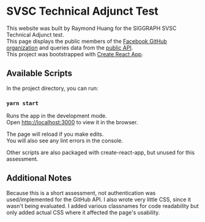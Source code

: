 # SVSC Technical Adjunct Test
This website was built by Raymond Huang for the SIGGRAPH SVSC Technical Adjunct test.\
This page displays the public members of the [Facebook GitHub organization](https://github.com/facebook) and queries data from the [public API](https://api.github.com/orgs/facebook/public_members).\
This project was bootstrapped with [Create React App](https://github.com/facebook/create-react-app).

## Available Scripts

In the project directory, you can run:

### `yarn start`

Runs the app in the development mode.\
Open [http://localhost:3000](http://localhost:3000) to view it in the browser.

The page will reload if you make edits.\
You will also see any lint errors in the console.

Other scripts are also packaged with create-react-app, but unused for this assessment.

## Additional Notes

Because this is a short assessment, not authentication was used/implemented for the GitHub API. I also wrote very little CSS, since it wasn't being evaluated. I added various classnames for code readability but only added actual CSS where it affected the page's usability.
